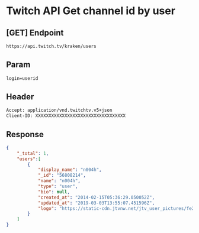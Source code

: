 # Twitch API Get channel id by user

## [GET] Endpoint

```txt
https://api.twitch.tv/kraken/users
```

## Param

```txt
login=userid
```

## Header

```txt
Accept: application/vnd.twitchtv.v5+json
Client-ID: XXXXXXXXXXXXXXXXXXXXXXXXXXXXXXXXXX
```

## Response

```json
{
    "_total": 1,
    "users":[
        {
            "display_name": "n004h",
            "_id": "56808214",
            "name": "n004h",
            "type": "user",
            "bio": null,
            "created_at": "2014-02-15T05:36:29.050052Z",
            "updated_at": "2019-03-03T13:55:07.451596Z",
            "logo": "https://static-cdn.jtvnw.net/jtv_user_pictures/fe23c997-5fc7-4982-b8e1-51200da757b6-profile_image-300x300.jpeg"
        }
    ]
}
```
